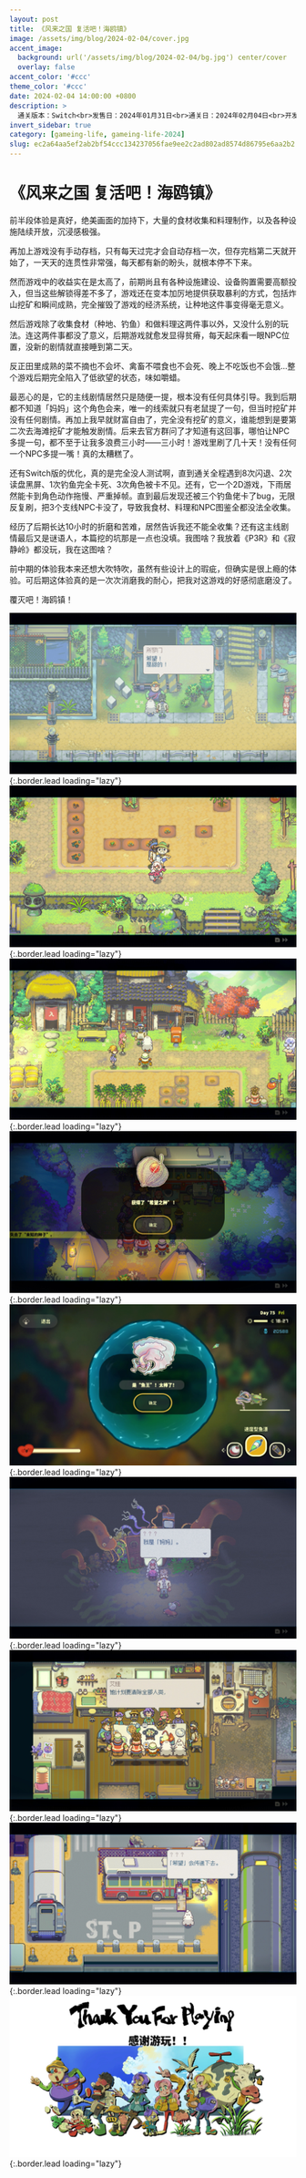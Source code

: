 ```yaml
---
layout: post
title: 《风来之国 复活吧！海鸥镇》
image: /assets/img/blog/2024-02-04/cover.jpg
accent_image: 
  background: url('/assets/img/blog/2024-02-04/bg.jpg') center/cover
  overlay: false
accent_color: '#ccc'
theme_color: '#ccc'
date: 2024-02-04 14:00:00 +0800
description: >
  通关版本：Switch<br>发售日：2024年01月31日<br>通关日：2024年02月04日<br>开发商：皮克皮<br>发行商：Chucklefish
invert_sidebar: true
category: [gameing-life, gameing-life-2024]
slug: ec2a64aa5ef2ab2bf54ccc134237056fae9ee2c2ad802ad8574d86795e6aa2b2
---
```


# 《风来之国 复活吧！海鸥镇》

前半段体验是真好，绝美画面的加持下，大量的食材收集和料理制作，以及各种设施陆续开放，沉浸感极强。

再加上游戏没有手动存档，只有每天过完才会自动存档一次，但存完档第二天就开始了，一天天的连贯性非常强，每天都有新的盼头，就根本停不下来。

然而游戏中的收益实在是太高了，前期尚且有各种设施建设、设备购置需要高额投入，但当这些解锁得差不多了，游戏还在变本加厉地提供获取暴利的方式，包括炸山挖矿和瞬间成熟，完全摧毁了游戏的经济系统，让种地这件事变得毫无意义。

然后游戏除了收集食材（种地、钓鱼）和做料理这两件事以外，又没什么别的玩法。连这两件事都没了意义，后期游戏就愈发显得贫瘠，每天起床看一眼NPC位置，没新的剧情就直接睡到第二天。

反正田里成熟的菜不摘也不会坏、禽畜不喂食也不会死、晚上不吃饭也不会饿...整个游戏后期完全陷入了低欲望的状态，味如嚼蜡。

最恶心的是，它的主线剧情居然只是随便一提，根本没有任何具体引导。我到后期都不知道「妈妈」这个角色会来，唯一的线索就只有老鼠提了一句，但当时挖矿并没有任何剧情。再加上我早就财富自由了，完全没有挖矿的意义，谁能想到是要第二次去海滩挖矿才能触发剧情。后来去官方群问了才知道有这回事，哪怕让NPC多提一句，都不至于让我多浪费三小时——三小时！游戏里刷了几十天！没有任何一个NPC多提一嘴！真的太糟糕了。

还有Switch版的优化，真的是完全没人测试啊，直到通关全程遇到8次闪退、2次读盘黑屏、1次钓鱼完全卡死、3次角色被卡不见。还有，它一个2D游戏，下雨居然能卡到角色动作拖慢、严重掉帧。直到最后发现还被三个钓鱼佬卡了bug，无限反复刷，把3个支线NPC卡没了，导致我食材、料理和NPC图鉴全都没法全收集。

经历了后期长达10小时的折磨和苦难，居然告诉我还不能全收集？还有这主线剧情最后又是谜语人，本篇挖的坑那是一点也没填。我图啥？我放着《P3R》和《寂静岭》都没玩，我在这图啥？

前中期的体验我本来还想大吹特吹，虽然有些设计上的瑕疵，但确实是很上瘾的体验。可后期这体验真的是一次次消磨我的耐心，把我对这游戏的好感彻底磨没了。

覆灭吧！海鸥镇！

![](/assets/img/blog/2024-02-04/1.jpg){:.border.lead loading="lazy"}
![](/assets/img/blog/2024-02-04/2.jpg){:.border.lead loading="lazy"}
![](/assets/img/blog/2024-02-04/3.jpg){:.border.lead loading="lazy"}
![](/assets/img/blog/2024-02-04/4.jpg){:.border.lead loading="lazy"}
![](/assets/img/blog/2024-02-04/5.jpg){:.border.lead loading="lazy"}
![](/assets/img/blog/2024-02-04/6.jpg){:.border.lead loading="lazy"}
![](/assets/img/blog/2024-02-04/7.jpg){:.border.lead loading="lazy"}
![](/assets/img/blog/2024-02-04/8.jpg){:.border.lead loading="lazy"}
![](/assets/img/blog/2024-02-04/9.jpg){:.border.lead loading="lazy"}
